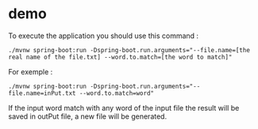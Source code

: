 # demo
To execute the application you should use this command :
```
./mvnw spring-boot:run -Dspring-boot.run.arguments="--file.name=[the real name of the file.txt] --word.to.match=[the word to match]"
```
For exemple :
```
./mvnw spring-boot:run -Dspring-boot.run.arguments="--file.name=inPut.txt --word.to.match=word"
```

If the input word match with any word of the input file the result will be saved in outPut file, a new file will be generated.
